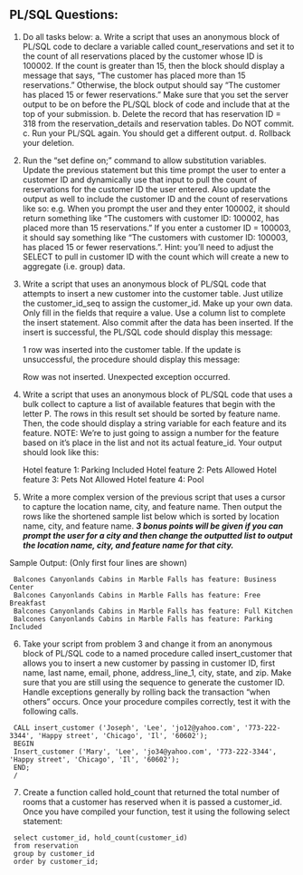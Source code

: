 ## PL/SQL Questions:

1. Do all tasks below:
   a. Write a script that uses an anonymous block of PL/SQL code to declare a variable called count_reservations and set it to the count of all reservations placed by the customer whose ID is 100002. If the count is greater than 15, then the block should display a message that says, “The customer has placed more than 15 reservations.” Otherwise, the block output should say “The customer has placed 15 or fewer reservations.” Make sure that you set the server output to be on before the PL/SQL block of code and include that at the top of your submission.
   b. Delete the record that has reservation ID = 318 from the reservation_details and reservation tables. Do NOT commit.
   c. Run your PL/SQL again. You should get a different output.
   d. Rollback your deletion.

2. Run the “set define on;” command to allow substitution variables.  Update the previous statement but this time prompt the user to enter a customer ID and dynamically use that input to pull the count of reservations for the customer ID the user entered.  Also update the output as well to include the customer ID and the count of reservations like so:
e.g. When you prompt the user and they enter 100002, it should return something like “The customers with customer ID: 100002, has placed more than 15 reservations.” If you enter a customer ID = 100003, it should say something like “The customers with customer ID: 100003, has placed 15 or fewer reservations.”. Hint: you’ll need to adjust the SELECT to pull in customer ID with the count which will create a new to aggregate (i.e. group) data.

3.    Write a script that uses an anonymous block of PL/SQL code that attempts to insert a new customer into the customer table. Just utilize the customer_id_seq to assign the customer_id. Make up your own data. Only fill in the fields that require a value. Use a column list to complete the insert statement. Also commit after the data has been inserted. If the insert is successful, the PL/SQL code should display this message:

      1 row was inserted into the customer table.
If the update is unsuccessful, the procedure should display this message:

      Row was not inserted. Unexpected exception occurred.
      
4. Write a script that uses an anonymous block of PL/SQL code that uses a bulk collect to capture a list of available features that begin with the letter P. The rows in this result set should be sorted by feature name. Then, the code should display a string variable for each feature and its feature.  NOTE: We’re to just going to assign a number for the feature based on it’s place in the list and not its actual feature_id. Your output should look like this: 

     Hotel feature 1: Parking Included
     Hotel feature 2: Pets Allowed
     Hotel feature 3: Pets Not Allowed
     Hotel feature 4: Pool
     
5.    Write a more complex version of the previous script that uses a cursor to capture the location name, city, and feature name.  Then output the rows like the shortened sample list below which is sorted by location name, city, and feature name. ***3 bonus points will be given if you can prompt the user for a city and then change the outputted list  to output the location name, city, and feature name for that city.***

Sample Output: (Only first four lines are shown)

     Balcones Canyonlands Cabins in Marble Falls has feature: Business Center
     Balcones Canyonlands Cabins in Marble Falls has feature: Free Breakfast
     Balcones Canyonlands Cabins in Marble Falls has feature: Full Kitchen
     Balcones Canyonlands Cabins in Marble Falls has feature: Parking Included

6.    Take your script from problem 3 and change it from an anonymous block of PL/SQL code to a named procedure called insert_customer that allows you to insert a new customer by passing in customer ID, first name, last name, email, phone, address_line_1, city, state, and zip. Make sure that you are still using the sequence to generate the customer ID.  Handle exceptions generally by rolling back the transaction “when others” occurs. Once your procedure compiles correctly, test it with the following calls.

     CALL insert_customer ('Joseph', 'Lee', 'jo12@yahoo.com', '773-222-3344', 'Happy street', 'Chicago', 'Il', '60602');
     BEGIN
     Insert_customer ('Mary', 'Lee', 'jo34@yahoo.com', '773-222-3344', 'Happy street', 'Chicago', 'Il', '60602');
     END;
     /  
7.    Create a function called hold_count that returned the total number of rooms that a customer has reserved when it is passed a customer_id. Once you have compiled your function, test it using the following select statement:

     select customer_id, hold_count(customer_id)  
     from reservation
     group by customer_id
     order by customer_id;
